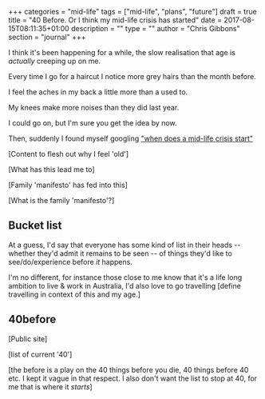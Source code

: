 +++
categories = "mid-life"
tags = ["mid-life", "plans", "future"]
draft = true
title = "40 Before. Or I think my mid-life crisis has started"
date = 2017-08-15T08:11:35+01:00
description = ""
type = ""
author = "Chris Gibbons"
section = "journal"
+++

I think it's been happening for a while, the slow realisation that age is _actually_ creeping up on me.

Every time I go for a haircut I notice more grey hairs than the month before.

I feel the aches in my back a little more than a used to.

My knees make more noises than they did last year.

I could go on, but I'm sure you get the idea by now.

Then, suddenly I found myself googling ["when does a mid-life crisis start"](http://...)

[Content to flesh out why I feel 'old']

[What has this lead me to]

[Family 'manifesto' has fed into this]

[What is the family 'manifesto'?]

## Bucket list
At a guess, I'd say that everyone has some kind of list in their heads -- whether they'd admit it remains to be seen -- of things they'd like to see/do/experience before *_it_* happens.

I'm no different, for instance those close to me know that it's a life long ambition to live & work in Australia, I'd also love to go travelling [define travelling in context of this and my age.]

## 40before
[Public site]

[list of current '40']

[the before is a play on the 40 things before you die, 40 things before 40 etc. I kept it vague in that respect. I also don't want the list to stop at 40, for me that is where it _starts_]

